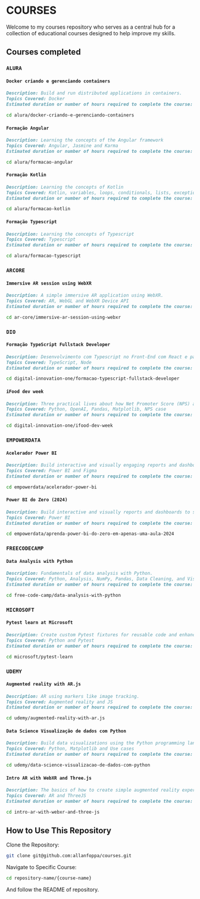 # COURSES

Welcome to my courses repository who serves as a central hub for a collection of educational courses designed to help improve my skills.

## Courses completed

### `ALURA`

#### `Docker criando e gerenciando containers`

```markdown
Description: Build and run distributed applications in containers.
Topics Covered: Docker
Estimated duration or number of hours required to complete the course: N/A
```

```bash
cd alura/docker-criando-e-gerenciando-containers
```

#### `Formação Angular`

```markdown
Description: Learning the concepts of the Angular framework
Topics Covered: Angular, Jasmine and Karma
Estimated duration or number of hours required to complete the course: N/A
```

```bash
cd alura/formacao-angular
```

#### `Formação Kotlin`

```markdown
Description: Learning the concepts of Kotlin
Topics Covered: Kotlin, variables, loops, conditionals, lists, exceptions, persistence, JPA e Hibernate.
Estimated duration or number of hours required to complete the course: 32hs
```

```bash
cd alura/formacao-kotlin
```

#### `Formação Typescript`

```markdown
Description: Learning the concepts of Typescript
Topics Covered: Typescript
Estimated duration or number of hours required to complete the course: N/A
```

```bash
cd alura/formacao-typescript
```

### `ARCORE`

#### `Immersive AR session using WebXR`

```markdown
Description: A simple immersive AR application using WebXR.
Topics Covered: AR, WebGL and WebXR Device API
Estimated duration or number of hours required to complete the course: N/A
```

```bash
cd ar-core/immersive-ar-session-using-webxr
```

### `DIO`

#### `Formação TypeScript Fullstack Developer`

```markdown
Description: Desenvolvimento com Typescript no Front-End com React e para o Back-End com Node.
Topics Covered: TypeScript, Node
Estimated duration or number of hours required to complete the course: 44h
```

```bash
cd digital-innovation-one/formacao-typescript-fullstack-developer
```

#### `iFood dev week`

```markdown
Description: Three practical lives about how Net Promoter Score (NPS) analysis. Using Python and AI to analyse of comments sentiments.
Topics Covered: Python, OpenAI, Pandas, Matplotlib, NPS case
Estimated duration or number of hours required to complete the course: N/A
```

```bash
cd digital-innovation-one/ifood-dev-week
```

### `EMPOWERDATA`

#### `Acelerador Power BI`

```markdown
Description: Build interactive and visually engaging reports and dashboards.
Topics Covered: Power BI and Figma
Estimated duration or number of hours required to complete the course: N/A
```

```bash
cd empowerdata/acelerador-power-bi
```

#### `Power BI do Zero (2024)`

```markdown
Description: Build interactive and visually reports and dashboards to sales.
Topics Covered: Power BI
Estimated duration or number of hours required to complete the course: N/A
```

```bash
cd empowerdata/aprenda-power-bi-do-zero-em-apenas-uma-aula-2024
```

### `FREECODECAMP`

#### `Data Analysis with Python`

```markdown
Description: Fundamentals of data analysis with Python.
Topics Covered: Python, Analysis, NumPy, Pandas, Data Cleaning, and Visualizations
Estimated duration or number of hours required to complete the course: 300h
```

```bash
cd free-code-camp/data-analysis-with-python
```

### `MICROSOFT`

#### `Pytest learn at Microsoft`

```markdown
Description: Create custom Pytest fixtures for reusable code and enhance multi-input testing with parameterization.
Topics Covered: Python and Pytest
Estimated duration or number of hours required to complete the course: 20min
```

```bash
cd microsoft/pytest-learn
```

### `UDEMY`

#### `Augmented reality with AR.js`

```markdown
Description: AR using markers like image tracking.
Topics Covered: Augmented reality and JS
Estimated duration or number of hours required to complete the course: N/A
```

```bash
cd udemy/augmented-reality-with-ar.js
```

#### `Data Science Visualização de dados com Python`

```markdown
Description: Build data visualizations using the Python programming language and Pyplot library.
Topics Covered: Python, Matplotlib and Use cases
Estimated duration or number of hours required to complete the course: 1h
```

```bash
cd udemy/data-science-visualizacao-de-dados-com-python
```

#### `Intro AR with WebXR and Three.js`

```markdown
Description: The basics of how to create simple augmented reality experiences on the web and a basic understanding of how to design and code 3D experiences.
Topics Covered: AR and ThreeJS
Estimated duration or number of hours required to complete the course: 2,5h
```

```bash
cd intro-ar-with-webxr-and-three-js
```

## How to Use This Repository

Clone the Repository:

```bash
git clone git@github.com:allanfoppa/courses.git
```

Navigate to Specific Course:

```bash
cd repository-name/{course-name}
```

And follow the README of repository.
